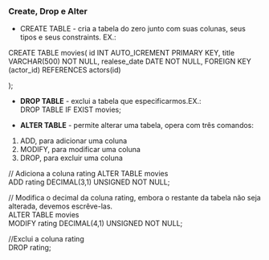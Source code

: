 ### Create, Drop e Alter  

* CREATE TABLE - cria a tabela do zero junto com suas colunas, seus tipos e seus constraints. EX.:  

CREATE TABLE movies(
  id INT AUTO_ICREMENT PRIMARY KEY,
  title VARCHAR(500) NOT NULL,
  realese_date DATE NOT NULL,
  FOREIGN KEY (actor_id) REFERENCES actors(id)
  
);  


* **DROP TABLE** - exclui a tabela que especificarmos.EX.:    
DROP TABLE IF EXIST movies;  

* **ALTER TABLE** - permite alterar uma tabela, opera com três comandos:  
1. ADD, para adicionar uma coluna
2. MODIFY, para modificar uma coluna
3. DROP, para excluir uma coluna  

// Adiciona a coluna rating
ALTER TABLE movies  
ADD rating DECIMAL(3,1) UNSIGNED NOT NULL;  

// Modifica o decimal da coluna rating, embora o restante da tabela não seja alterada, devemos escrêve-las.   
ALTER TABLE movies  
MODIFY rating DECIMAL(4,1) UNSIGNED NOT NULL;  

//Exclui a coluna rating  
DROP rating;
